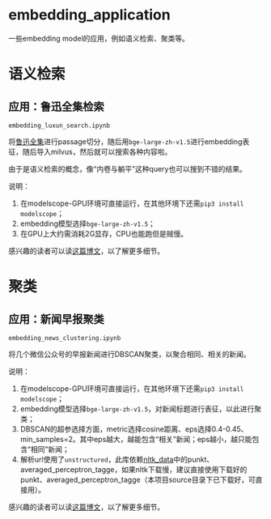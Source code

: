 # embedding_application

一些embedding model的应用，例如语义检索、聚类等。

# 语义检索

## 应用：鲁迅全集检索

`embedding_luxun_search.ipynb`

将[鲁迅全集](https://github.com/Ac-heron/luxun)进行passage切分，随后用`bge-large-zh-v1.5`进行embedding表征，随后导入milvus，然后就可以搜索各种内容啦。

由于是语义检索的概念，像“内卷与躺平”这种query也可以搜到不错的结果。

说明：

1. 在modelscope-GPU环境可直接运行，在其他环境下还需`pip3 install modelscope`；
2. embedding模型选择`bge-large-zh-v1.5`；
3. 在GPU上大约需消耗2G显存，CPU也能跑但是贼慢。

感兴趣的读者可以读[这篇博文]()，以了解更多细节。

# 聚类

## 应用：新闻早报聚类

`embedding_news_clustering.ipynb`

将几个微信公众号的早报新闻进行DBSCAN聚类，以聚合相同、相关的新闻。

说明：

1. 在modelscope-GPU环境可直接运行，在其他环境下还需`pip3 install modelscope`；
2. embedding模型选择`bge-large-zh-v1.5`，对新闻标题进行表征，以此进行聚类；
3. DBSCAN的超参选择方面，metric选择cosine距离、eps选择0.4-0.45、min_samples=2。其中eps越大，越能包含“相关”新闻；eps越小，越只能包含“相同”新闻；
4. 解析url使用了`unstructured`，此库依赖[nltk_data](http://www.nltk.org/nltk_data/)中的punkt、averaged_perceptron_tagge，如果nltk下载慢，建议直接使用下载好的punkt、averaged_perceptron_tagge（本项目source目录下已下载好，可直接用）。

感兴趣的读者可以读[这篇博文]()，以了解更多细节。


